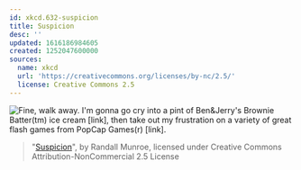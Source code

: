 ```yaml
---
id: xkcd.632-suspicion
title: Suspicion
desc: ''
updated: 1616186984605
created: 1252047600000
sources:
  name: xkcd
  url: 'https://creativecommons.org/licenses/by-nc/2.5/'
  license: Creative Commons 2.5
---
```

![Fine, walk away.  I'm gonna go cry into a pint of Ben&Jerry's Brownie Batter(tm) ice cream \[link\], then take out my frustration on a variety of great flash games from PopCap Games(r) [link].](https://imgs.xkcd.com/comics/suspicion.png)
> "[Suspicion](https://xkcd.com/632/)", by Randall Munroe, licensed under Creative Commons Attribution-NonCommercial 2.5 License
